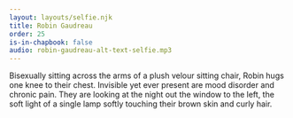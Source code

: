 ```yaml
---
layout: layouts/selfie.njk
title: Robin Gaudreau
order: 25
is-in-chapbook: false
audio: robin-gaudreau-alt-text-selfie.mp3
---
```


Bisexually sitting across the arms of a plush velour sitting chair, Robin hugs one knee to their chest. Invisible yet ever present are mood disorder and chronic pain. They are looking at the night out the window to the left, the soft light of a single lamp softly touching their brown skin and curly hair.
